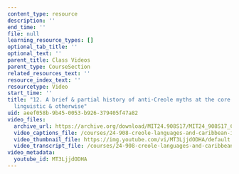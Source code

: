 ```yaml
---
content_type: resource
description: ''
end_time: ''
file: null
learning_resource_types: []
optional_tab_title: ''
optional_text: ''
parent_title: Class Videos
parent_type: CourseSection
related_resources_text: ''
resource_index_text: ''
resourcetype: Video
start_time: ''
title: "12. A brief & partial history of anti-Creole myths at the core of imperialism\u2014\
  linguistic & otherwise"
uid: aeef058b-9b45-0053-b926-379405f47a82
video_files:
  archive_url: https://archive.org/download/MIT24.908S17/MIT24_908S17_Creole_Chapter_12_Anti_Creole_Myths_300k.mp4
  video_captions_file: /courses/24-908-creole-languages-and-caribbean-identities-spring-2017/ab0555956927577c8a93b230af2fbecf_MT3LjjdODHA.vtt
  video_thumbnail_file: https://img.youtube.com/vi/MT3LjjdODHA/default.jpg
  video_transcript_file: /courses/24-908-creole-languages-and-caribbean-identities-spring-2017/811f8c014fe49cada15be27bddb04bf5_MT3LjjdODHA.pdf
video_metadata:
  youtube_id: MT3LjjdODHA
---
```

